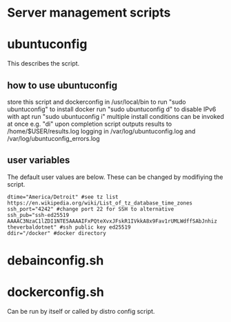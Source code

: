 # Server management scripts

# ubuntuconfig

This describes the script.

## how to use ubuntuconfig
store this script and dockerconfig in /usr/local/bin
to run "sudo ubuntuconfig"
to install docker run "sudo ubuntuconfig d"
to disable IPv6 with apt run "sudo ubuntuconfig i"
multiple install conditions can be invoked at once e.g. "di"
upon completion script outputs results to /home/$USER/results.log
logging in /var/log/ubuntuconfig.log and /var/log/ubuntuconfig_errors.log

## user variables
The default user values are below. These can be changed by modifiying the script.

```
dtime="America/Detroit" #see tz list https://en.wikipedia.org/wiki/List_of_tz_database_time_zones
ssh_port="4242" #change port 22 for SSH to alternative
ssh_pub="ssh-ed25519 AAAAC3NzaC1lZDI1NTE5AAAAIFxPQteXvxJFskR1IVkkA8x9Fav1rUMLWdffSAbJnhiz theverbaldotnet" #ssh public key ed25519
ddir="/docker" #docker directory
```

# debainconfig.sh

# dockerconfig.sh
Can be run by itself or called by distro config script.
